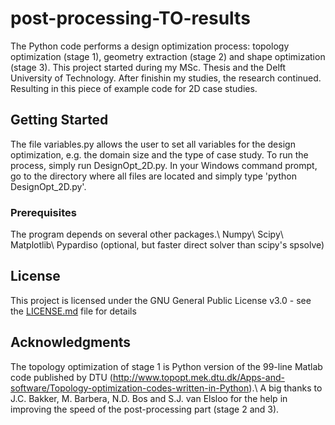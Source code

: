 # post-processing-TO-results
The Python code performs a design optimization process: topology optimization (stage 1), geometry extraction (stage 2) and shape optimization (stage 3). This project started during my MSc. Thesis and the Delft University of Technology. After finishin my studies, the research continued. Resulting in this piece of example code for 2D case studies.

## Getting Started
The file variables.py allows the user to set all variables for the design optimization, e.g. the domain size and the type of case study. To run the process, simply run DesignOpt_2D.py. In your Windows command prompt, go to the directory where all files are located and simply type 'python DesignOpt_2D.py'.

### Prerequisites
The program depends on several other packages.\\
Numpy\\
Scipy\\
Matplotlib\\
Pypardiso (optional, but faster direct solver than scipy's spsolve)

## License
This project is licensed under the GNU General Public License v3.0 - see the [LICENSE.md](LICENSE.md) file for details

## Acknowledgments
The topology optimization of stage 1 is Python version of the 99-line Matlab code published by DTU (http://www.topopt.mek.dtu.dk/Apps-and-software/Topology-optimization-codes-written-in-Python).\\
A big thanks to J.C. Bakker, M. Barbera, N.D. Bos and S.J. van Elsloo for the help in improving the speed of the post-processing part (stage 2 and 3).
